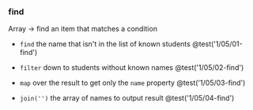 ### find
Array -> find an item that matches a condition

+ `find` the name that isn't in the list of known students
@test('1/05/01-find')

+ `filter` down to students without known names
@test('1/05/02-find')

+ `map` over the result to get only the `name` property
@test('1/05/03-find')

+ `join('')` the array of names to output result
@test('1/05/04-find')
